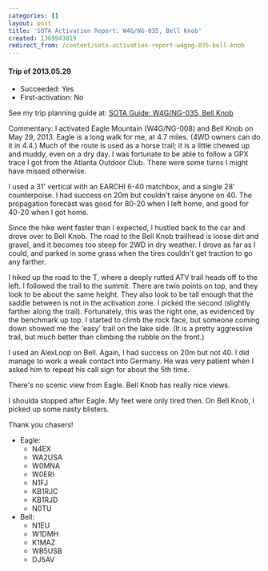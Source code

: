 ```yaml
---
categories: []
layout: post
title: 'SOTA Activation Report: W4G/NG-035, Bell Knob'
created: 1369943819
redirect_from: /content/sota-activation-report-w4gng-035-bell-knob
---
```

#### Trip of 2013.05.29
* Succeeded: Yes
* First-activation: No

See my trip planning guide at: [SOTA Guide: W4G/NG-035, Bell Knob](/content/sota-guide-w4gng-035-bell-knob)

Commentary:
I activated Eagle Mountain (W4G/NG-008) and Bell Knob on May 29, 2013.  Eagle is a long walk for me, at 4.7 miles.  (4WD owners can do it in 4.4.)  Much of the route is used as a horse trail; it is a little chewed up and muddy, even on a dry day.  I was fortunate to be able to follow a GPX trace I got from the Atlanta Outdoor Club.  There were some turns I might have missed otherwise.

I used a 31' vertical with an EARCHI 6-40 matchbox, and a single 28' counterpoise. I had success on 20m but couldn't raise anyone on 40.  The propagation forecast was good for 80-20 when I left home, and good for 40-20 when I got home.

Since the hike went faster than I expected, I hustled back to the car and drove over to Bell Knob.  The road to the Bell Knob trailhead is loose dirt and gravel, and it becomes too steep for 2WD in dry weather.  I drove as far as I could, and parked in some grass when the tires couldn't get traction to go any farther.

I hiked up the road to the T, where a deeply rutted ATV trail heads off to the left.  I followed the trail to the summit.  There are twin points on top, and they look to be about the same height.  They also look to be tall enough that the saddle between is not in the activation zone.  I picked the second (slightly farther along the trail).  Fortunately, this was the right one, as evidenced by the benchmark up top.  I started to climb the rock face, but someone coming down showed me the 'easy' trail on the lake side.  (It is a pretty aggressive trail, but much better than climbing the rubble on the front.)

I used an AlexLoop on Bell.  Again, I had success on 20m but not 40.  I did manage to work a weak contact into Germany.  He was very patient when I asked him to repeat his call sign for about the 5th time.

There's no scenic view from Eagle.  Bell Knob has really nice views.

I shoulda stopped after Eagle.  My feet were only tired then.  On Bell Knob, I picked up some nasty blisters.

Thank you chasers!

* Eagle:
    * N4EX
    * WA2USA
    * W0MNA
    * W0ERI
    * N1FJ
    * KB1RJC
    * KB1RJD
    * N0TU
* Bell:
    * N1EU
    * W1DMH
    * K1MAZ
    * WB5USB
    * DJ5AV

